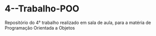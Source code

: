 # 4--Trabalho-POO
Repositório do 4° trabalho realizado em sala de aula, para a matéria de Programação Orientada a Objetos

